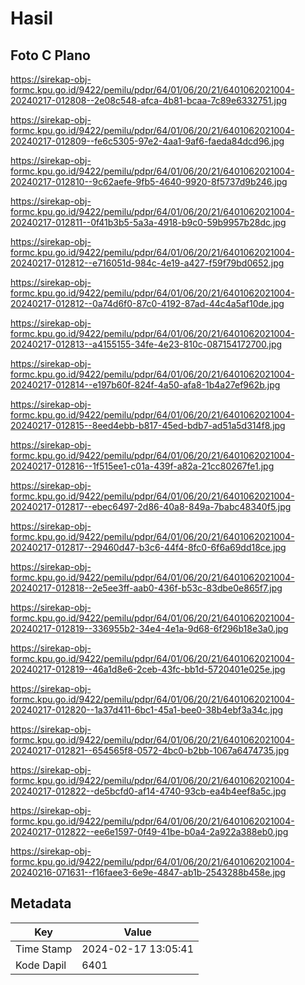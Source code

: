 # Hasil

## Foto C Plano

https://sirekap-obj-formc.kpu.go.id/9422/pemilu/pdpr/64/01/06/20/21/6401062021004-20240217-012808--2e08c548-afca-4b81-bcaa-7c89e6332751.jpg

https://sirekap-obj-formc.kpu.go.id/9422/pemilu/pdpr/64/01/06/20/21/6401062021004-20240217-012809--fe6c5305-97e2-4aa1-9af6-faeda84dcd96.jpg

https://sirekap-obj-formc.kpu.go.id/9422/pemilu/pdpr/64/01/06/20/21/6401062021004-20240217-012810--9c62aefe-9fb5-4640-9920-8f5737d9b246.jpg

https://sirekap-obj-formc.kpu.go.id/9422/pemilu/pdpr/64/01/06/20/21/6401062021004-20240217-012811--0f41b3b5-5a3a-4918-b9c0-59b9957b28dc.jpg

https://sirekap-obj-formc.kpu.go.id/9422/pemilu/pdpr/64/01/06/20/21/6401062021004-20240217-012812--e716051d-984c-4e19-a427-f59f79bd0652.jpg

https://sirekap-obj-formc.kpu.go.id/9422/pemilu/pdpr/64/01/06/20/21/6401062021004-20240217-012812--0a74d6f0-87c0-4192-87ad-44c4a5af10de.jpg

https://sirekap-obj-formc.kpu.go.id/9422/pemilu/pdpr/64/01/06/20/21/6401062021004-20240217-012813--a4155155-34fe-4e23-810c-087154172700.jpg

https://sirekap-obj-formc.kpu.go.id/9422/pemilu/pdpr/64/01/06/20/21/6401062021004-20240217-012814--e197b60f-824f-4a50-afa8-1b4a27ef962b.jpg

https://sirekap-obj-formc.kpu.go.id/9422/pemilu/pdpr/64/01/06/20/21/6401062021004-20240217-012815--8eed4ebb-b817-45ed-bdb7-ad51a5d314f8.jpg

https://sirekap-obj-formc.kpu.go.id/9422/pemilu/pdpr/64/01/06/20/21/6401062021004-20240217-012816--1f515ee1-c01a-439f-a82a-21cc80267fe1.jpg

https://sirekap-obj-formc.kpu.go.id/9422/pemilu/pdpr/64/01/06/20/21/6401062021004-20240217-012817--ebec6497-2d86-40a8-849a-7babc48340f5.jpg

https://sirekap-obj-formc.kpu.go.id/9422/pemilu/pdpr/64/01/06/20/21/6401062021004-20240217-012817--29460d47-b3c6-44f4-8fc0-6f6a69dd18ce.jpg

https://sirekap-obj-formc.kpu.go.id/9422/pemilu/pdpr/64/01/06/20/21/6401062021004-20240217-012818--2e5ee3ff-aab0-436f-b53c-83dbe0e865f7.jpg

https://sirekap-obj-formc.kpu.go.id/9422/pemilu/pdpr/64/01/06/20/21/6401062021004-20240217-012819--336955b2-34e4-4e1a-9d68-6f296b18e3a0.jpg

https://sirekap-obj-formc.kpu.go.id/9422/pemilu/pdpr/64/01/06/20/21/6401062021004-20240217-012819--46a1d8e6-2ceb-43fc-bb1d-5720401e025e.jpg

https://sirekap-obj-formc.kpu.go.id/9422/pemilu/pdpr/64/01/06/20/21/6401062021004-20240217-012820--1a37d411-6bc1-45a1-bee0-38b4ebf3a34c.jpg

https://sirekap-obj-formc.kpu.go.id/9422/pemilu/pdpr/64/01/06/20/21/6401062021004-20240217-012821--654565f8-0572-4bc0-b2bb-1067a6474735.jpg

https://sirekap-obj-formc.kpu.go.id/9422/pemilu/pdpr/64/01/06/20/21/6401062021004-20240217-012822--de5bcfd0-af14-4740-93cb-ea4b4eef8a5c.jpg

https://sirekap-obj-formc.kpu.go.id/9422/pemilu/pdpr/64/01/06/20/21/6401062021004-20240217-012822--ee6e1597-0f49-41be-b0a4-2a922a388eb0.jpg

https://sirekap-obj-formc.kpu.go.id/9422/pemilu/pdpr/64/01/06/20/21/6401062021004-20240216-071631--f16faee3-6e9e-4847-ab1b-2543288b458e.jpg


## Metadata

| Key        | Value               |
| ---------- | ------------------- |
| Time Stamp | 2024-02-17 13:05:41 |
| Kode Dapil | 6401                |




